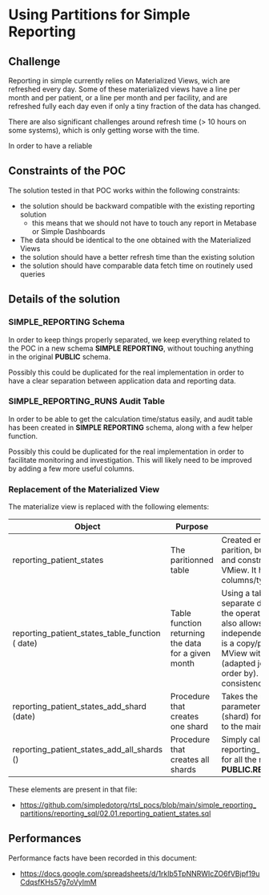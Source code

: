 # Using Partitions for Simple Reporting

## Challenge
Reporting in simple currently relies on Materialized Views, wich are refreshed every day. Some of these materialized views have a line per month and per patient, or a line per month and per facility, 
and are refreshed fully each day even if only a tiny 
fraction of the data has changed.

There are also significant challenges around refresh time (> 10 hours on some systems), which is only getting worse with the time.

In order to have a reliable 

## Constraints of the POC
The solution tested in that POC works within the following constraints:
- the solution should be backward compatible with the existing reporting solution
    - this means that we should not have to touch any report in Metabase or Simple Dashboards
- The data should be identical to the one obtained with the Materialized Views
- the solution should have a better refresh time than the existing solution
- the solution should have comparable data fetch time on routinely used queries

## Details of the solution

### SIMPLE_REPORTING Schema

In order to keep things properly separated, we keep everything related to the POC in a new schema **SIMPLE REPORTING**, without touching anything in the original **PUBLIC** schema.

Possibly this could be duplicated for the real implementation in order to have a clear separation between application data and reporting data.

### SIMPLE_REPORTING_RUNS Audit Table

In order to be able to get the calculation time/status easily, and audit table has been created in **SIMPLE REPORTING** schema, along with a few helper function. 

Possibly this could be duplicated for the real implementation in order to facilitate monitoring and investigation. This will likely need to be improved by adding a few more useful columns. 

### Replacement of the Materialized View

The materialize view is replaced with the following elements:

| Object  | Purpose | Comment |
| ------------- | ------------- | ------------- |
| reporting_patient_states  | The paritionned table | Created empty and without any parition, but with **all the indexes** and constraints as the original VMiew. It has the same columns/types as the Mview |
| reporting_patient_states_table_function ( date)   | Table function returning the data for a given month | Using a table function allows to separate data calculation from all the operations related to storage. It also allows testing it independently. This table function is a copy/paste of the code of the MView with very few changes (adapted join condition + removed order by). This is to ensure data consistency |
| reporting_patient_states_add_shard (date)  | Procedure that creates one shard | Takes the month_date as a parameter, and creates the parition (shard) for that month, and attach it to the main table |
| reporting_patient_states_add_all_shards ()  | Procedure that creates all shards | Simply calls reporting_patient_states_add_shard for all the months in **PUBLIC.REPORTING_MONTHS** |

These elements are present in that file:
- https://github.com/simpledotorg/rtsl_pocs/blob/main/simple_reporting_partitions/reporting_sql/02.01.reporting_patient_states.sql

## Performances

Performance facts have been recorded in this document:
- https://docs.google.com/spreadsheets/d/1rklb5TpNNRWIcZO6fVBjpf19uCdqsfKHs57g7oVyImM

